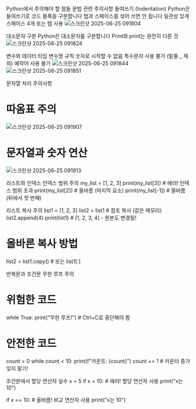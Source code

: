 Python에서 주의해야 할 점들
문법 관련 주의사항
들여쓰기 (Indentation)
Python은 들여쓰기로 코드 블록을 구분합니다
탭과 스페이스를 섞어 쓰면 안 됩니다
일관성 있게 스페이스 4개 또는 탭 사용
![스크린샷 2025-06-25 091804](https://github.com/user-attachments/assets/0d46ab76-2c56-4d43-a221-98442550952e)

대소문자 구분
Python은 대소문자를 구분합니다
Print와 print는 완전히 다른 것
![스크린샷 2025-06-25 091824](https://github.com/user-attachments/assets/a0d53a32-47fb-4956-82b3-b28db174048a)

변수와 데이터 타입
변수명 규칙
숫자로 시작할 수 없음
특수문자 사용 불가 (밑줄 _ 제외)
예약어 사용 불가
![스크린샷 2025-06-25 091844](https://github.com/user-attachments/assets/4c976013-1a43-44ad-b360-be826bda1ec4)
![스크린샷 2025-06-25 091851](https://github.com/user-attachments/assets/d3412dc2-3c55-496e-b095-43118ee47ee4)


문자열 처리 주의사항
# 따옴표 주의
![스크린샷 2025-06-25 091907](https://github.com/user-attachments/assets/75761d75-ff9e-47d0-861a-3c7caeefb958)

# 문자열과 숫자 연산
![스크린샷 2025-06-25 091913](https://github.com/user-attachments/assets/2ecdf73c-ff8e-4591-9a70-1b449fba10c8)

리스트와 인덱스
인덱스 범위 주의
my_list = [1, 2, 3]
print(my_list[3])  # 에러! 인덱스 범위 초과
print(my_list[2])  # 올바름 (마지막 요소)
print(my_list[-1]) # 올바름 (뒤에서 첫 번째)

리스트 복사 주의
list1 = [1, 2, 3]
list2 = list1        # 참조 복사 (같은 메모리)
list2.append(4)
print(list1)         # [1, 2, 3, 4] - 원본도 변경됨!

# 올바른 복사 방법
list2 = list1.copy()  # 또는 list1[:]

반복문과 조건문
무한 루프 주의
# 위험한 코드
while True:
    print("무한 루프!")  # Ctrl+C로 중단해야 함

# 안전한 코드
count = 0
while count < 10:
    print(f"카운트: {count}")
    count += 1  # 카운터 증가 잊지 말기!

조건문에서 할당 연산자 실수
x = 5
if x = 10:  # 에러! 할당 연산자 사용
    print("x는 10")

if x == 10:  # 올바름! 비교 연산자 사용
    print("x는 10")
